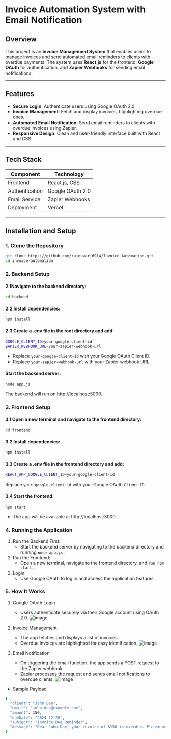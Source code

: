 # Invoice Automation System with Email Notification

## Overview
This project is an **Invoice Management System** that enables users to manage invoices and send automated email reminders to clients with overdue payments. The system uses **React.js** for the frontend, **Google OAuth** for authentication, and **Zapier Webhooks** for sending email notifications.

---

## Features
- **Secure Login**: Authenticate users using Google OAuth 2.0.
- **Invoice Management**: Fetch and display invoices, highlighting overdue ones.
- **Automated Email Notification**: Send email reminders to clients with overdue invoices using Zapier.
- **Responsive Design**: Clean and user-friendly interface built with React and CSS.

---

## Tech Stack
| Component       | Technology                  |
|------------------|-----------------------------|
| Frontend         | React.js, CSS              |
| Authentication   | Google OAuth 2.0           |
| Email Service    | Zapier Webhooks            |
| Deployment       | Vercel                     |

---

## Installation and Setup

### 1. Clone the Repository
```bash
git clone https://github.com/rajeswari6914/Invoice_Automation.git
cd invoice-automation
```
### 2. Backend Setup
#### 2.1Navigate to the backend directory:
```bash
cd backend
```
#### 2.2 Install dependencies:
```bash
npm install
```
#### 2.3 Create a .env file in the root directory and add:
```bash
GOOGLE_CLIENT_ID=your-google-client-id
ZAPIER_WEBHOOK_URL=your-zapier-webhook-url
```
- Replace `your-google-client-id` with your Google OAuth Client ID.
- Replace `your-zapier-webhook-url` with your Zapier webhook URL.
  
#### Start the backend server:
```bash
node app.js
```
The backend will run on http://localhost:5000.
### 3. Frontend Setup
#### 3.1 Open a new terminal and navigate to the frontend directory:
```bash
cd frontend
```
#### 3.2 Install dependencies:
```bash
npm install
```
#### 3.3 Create a .env file in the frontend directory and add:
```bash
REACT_APP_GOOGLE_CLIENT_ID=your-google-client-id
```
Replace `your-google-client-id` with your Google OAuth `Client ID.`
#### 3.4 Start the frontend:
```bash
npm start
```
- The app will be available at http://localhost:3000.


### 4. Running the Application
1. Run the Backend First:
   - Start the backend server by navigating to the backend directory and running `node app.js.`
2. Run the Frontend:
   - Open a new terminal, navigate to the frontend directory, and `run npm start.`
3. Login:
   - Use Google OAuth to log in and access the application features.
### 5. How It Works
1. Google OAuth Login
    - Users authenticate securely via their Google account using OAuth 2.0.
      ![image](https://github.com/user-attachments/assets/bea35cea-a90b-497e-89dc-44326fc8b5ad)

2. Invoice Management
    - The app fetches and displays a list of invoices.
    - Overdue invoices are highlighted for easy identification.
      ![image](https://github.com/user-attachments/assets/bdbffe47-f6ce-4099-9182-94b4d48eaa90)

3. Email Notification
    - On triggering the email function, the app sends a POST request to the Zapier webhook.
    - Zapier processes the request and sends email notifications to overdue clients.
      ![image](https://github.com/user-attachments/assets/d6028074-e047-47d4-b96e-41f455a1aed7)

 - Sample Payload
```bash
{
  "client": "John Doe",
  "email": "john.doe@example.com",
  "amount": 150,
  "dueDate": "2024-12-20",
  "subject": "Invoice Due Reminder",
  "message": "Dear John Doe, your invoice of $150 is overdue. Please make the payment at the earliest."
}
```




